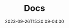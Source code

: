 ---
weight: 999
title: "Docs"
description: ""
icon: "article"
date: "2023-09-26T15:30:09-04:00"
lastmod: "2023-09-26T15:30:09-04:00"
draft: true
toc: true
---